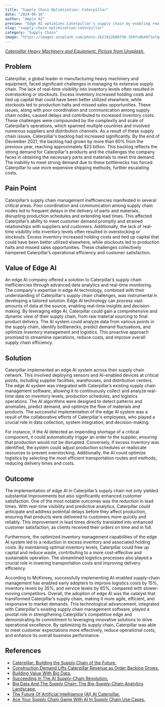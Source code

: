 ```yaml
---
title: "Supply Chain Optimization: Caterpillar"
date: "2024-06-16"
author: "Ample AI"
preview: "Edge AI optimizes Caterpillar's supply chain by enabling real-time monitoring and predictive analytics, crucial for reducing costs and improving efficiency. Deploying this technology ensures agile and responsive supply chain management, enhancing Caterpillar's competitive edge."
slug: "supply-chain-optimization-caterpillar"
category: "Supply Chain"
image: "https://images.unsplash.com/photo-1621922688758-359fc864071e?q=80&w=2940&auto=format&fit=crop&ixlib=rb-4.0.3&ixid=M3wxMjA3fDB8MHxwaG90by1wYWdlfHx8fGVufDB8fHx8fA%3D%3D"
---
```


[*Caterpillar Heavy Machinery and Equipment. Picture from Unsplash.*](https://unsplash.com/photos/yellow-and-black-heavy-equipment-yo5M9vCzBcM)

## Problem
Caterpillar, a global leader in manufacturing heavy machinery and equipment, faced significant challenges in managing its extensive supply chain. The lack of real-time visibility into inventory levels often resulted in overstocking or stockouts. Excess inventory increased holding costs and tied up capital that could have been better utilized elsewhere, while stockouts led to production halts and missed sales opportunities. These issues, along with poor coordination and communication among supply chain nodes, caused delays and contributed to increased inventory costs. These challenges were compounded by the complexity and scale of Caterpillar’s operations, which spanned multiple countries and involved numerous suppliers and distribution channels. As a result of these supply chain issues, Caterpillar's backlog had increased significantly. By the end of December 2021, the backlog had grown by more than 60% from the previous year, reaching approximately $23 billion. This backlog reflects the strong demand for Caterpillar's products and the challenges the company faces in obtaining the necessary parts and materials to meet this demand. The inability to meet strong demand due to these bottlenecks has forced Caterpillar to use more expensive shipping methods, further escalating costs.

## Pain Point
Caterpillar’s supply chain management inefficiencies manifested in several critical areas. Poor coordination and communication among supply chain nodes led to frequent delays in the delivery of parts and materials, disrupting production schedules and extending lead times. This affected Caterpillar’s ability to meet customer demand promptly and strained relationships with suppliers and customers. Additionally, the lack of real-time visibility into inventory levels often resulted in overstocking or stockouts. Excess inventory increased holding costs and tied up capital that could have been better utilized elsewhere, while stockouts led to production halts and missed sales opportunities. These challenges collectively hampered Caterpillar’s operational efficiency and customer satisfaction.

## Value of Edge AI
An edge AI company offered a solution to Caterpillar’s supply chain inefficiencies through advanced data analytics and real-time monitoring. The company's expertise in edge AI technology, combined with their understanding of Caterpillar's supply chain challenges, was instrumental in developing a tailored solution. Edge AI technology can process vast amounts of data at the source, enabling real-time insights and decision-making. By leveraging edge AI, Caterpillar could gain a comprehensive and dynamic view of their supply chain, from raw material sourcing to final product delivery. The AI system could analyze data from various points in the supply chain, identify bottlenecks, predict demand fluctuations, and optimize inventory management and logistics. This proactive approach promised to streamline operations, reduce costs, and improve overall supply chain efficiency.

## Solution
Caterpillar implemented an edge AI system across their supply chain network. This involved deploying sensors and AI-enabled devices at critical points, including supplier facilities, warehouses, and distribution centers. The edge AI system was integrated with Caterpillar’s existing supply chain management software, allowing it to continuously collect and analyze real-time data on inventory levels, production schedules, and logistics operations. The AI algorithms were designed to detect patterns and anomalies, predict demand, and optimize the flow of materials and products. The successful implementation of the edge AI system was a result of the collaborative efforts of Caterpillar's employees, who played a crucial role in data collection, system integration, and decision-making.

For instance, if the AI detected an impending shortage of a critical component, it could automatically trigger an order to the supplier, ensuring that production would not be disrupted. Conversely, if excess inventory was identified, the system could adjust production schedules or reallocate resources to prevent overstocking. Additionally, the AI could optimize logistics by selecting the most efficient transportation routes and methods, reducing delivery times and costs.

## Outcome
The implementation of edge AI in Caterpillar’s supply chain not only yielded substantial improvements but also significantly enhanced customer satisfaction. One of the most notable outcomes was the reduction in lead times. With real-time visibility and predictive analytics, Caterpillar could anticipate and address potential delays before they affect production, ensuring that products were delivered to customers more quickly and reliably. This improvement in lead times directly translated into enhanced customer satisfaction, as clients received their orders on time and in full.

Furthermore, the optimized inventory management capabilities of the edge AI system led to a reduction in excess inventory and associated holding costs. By maintaining optimal inventory levels, Caterpillar could free up capital and reduce waste, contributing to a more cost-effective and sustainable operation. The streamlined logistics processes also played a crucial role in lowering transportation costs and improving delivery efficiency.

According to McKinsey, successfully implementing AI-enabled supply-chain management has enabled early adopters to improve logistics costs by 15%, inventory levels by 35%, and service levels by 65%, compared with slower-moving competitors. Overall, the adoption of edge AI was the catalyst that transformed Caterpillar’s supply chain, making it more agile, efficient, and responsive to market demands. This technological advancement, integrated with Caterpillar's existing supply chain management software, played a pivotal role in strengthening Caterpillar’s competitive edge and demonstrating its commitment to leveraging innovative solutions to drive operational excellence. By optimizing its supply chain, Caterpillar was able to meet customer expectations more effectively, reduce operational costs, and enhance its overall business performance.

## References

- [Caterpillar: Building the Supply Chain of the Future.](https://d3.harvard.edu/platform-rctom/submission/caterpillar-building-the-supply-chain-of-the-future/)
- [Construction Demand Lifts Caterpillar Revenue as Order Backlog Grows.](https://www.wsj.com/articles/construction-demand-lifts-caterpillar-profit-as-order-backlog-grows-11643376185?mod=hp_lista_pos4)
- [Building Value With Big Data.](https://www.caterpillar.com/en/news/caterpillarNews/2022/ar-big-data.html)
- [Succeeding In The AI Supply-Chain Revolution.](https://www.mckinsey.com/industries/metals-and-mining/our-insights/succeeding-in-the-ai-supply-chain-revolution)
- [Big Data And The Supply Chain: The Big-Supply-Chain Analytics Landscape.](https://www.mckinsey.com/capabilities/operations/our-insights/big-data-and-the-supply-chain-the-big-supply-chain-analytics-landscape-part-1)
- [The Future Of Artificial Intelligence (AI) At Caterpillar.](https://www.caterpillar.com/en/news/caterpillarNews/2024/future-of-ai-at-caterpillar.html)
- [Ace Your Supply Chain Game With AI In Supply Chain Use Cases.](https://blog.gramener.com/supply-chain-ai-use-cases/)
